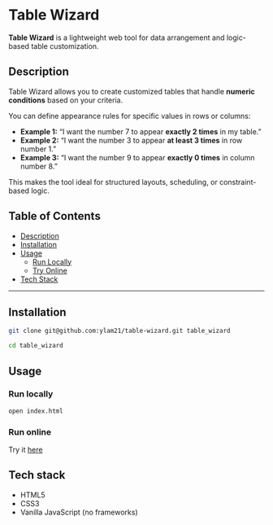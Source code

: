 # Table Wizard

**Table Wizard** is a lightweight web tool for data arrangement and logic-based table customization.

## Description

Table Wizard allows you to create customized tables that handle **numeric conditions** based on your criteria.

You can define appearance rules for specific values in rows or columns:

- **Example 1:** “I want the number 7 to appear **exactly 2 times** in my table.”
- **Example 2:** “I want the number 3 to appear **at least 3 times** in row number 1.”
- **Example 3:** “I want the number 9 to appear **exactly 0 times** in column number 8.”

This makes the tool ideal for structured layouts, scheduling, or constraint-based logic.

## Table of Contents

- [Description](#description)
- [Installation](#installation)
- [Usage](#usage)
  - [Run Locally](#run-locally)
  - [Try Online](#try-online)
- [Tech Stack](#tech-stack)
---

## Installation

```sh
git clone git@github.com:ylam21/table-wizard.git table_wizard 
```
```sh
cd table_wizard
```
## Usage
### Run locally
```sh
open index.html
```
### Run online
Try it [here](https://tablewizardcom-ohnivasasankas-projects.vercel.app/)

## Tech stack
- HTML5
- CSS3
- Vanilla JavaScript (no frameworks) 
